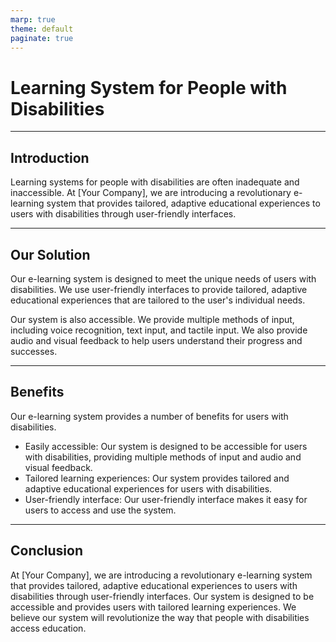 ```yaml
---
marp: true
theme: default
paginate: true
---
```

# Learning System for People with Disabilities

---
## Introduction

Learning systems for people with disabilities are often inadequate and inaccessible. At [Your Company], we are introducing a revolutionary e-learning system that provides tailored, adaptive educational experiences to users with disabilities through user-friendly interfaces.

---
## Our Solution

Our e-learning system is designed to meet the unique needs of users with disabilities. We use user-friendly interfaces to provide tailored, adaptive educational experiences that are tailored to the user's individual needs.

Our system is also accessible. We provide multiple methods of input, including voice recognition, text input, and tactile input. We also provide audio and visual feedback to help users understand their progress and successes.

---
## Benefits

Our e-learning system provides a number of benefits for users with disabilities.

- Easily accessible: Our system is designed to be accessible for users with disabilities, providing multiple methods of input and audio and visual feedback. 
- Tailored learning experiences: Our system provides tailored and adaptive educational experiences for users with disabilities. 
- User-friendly interface: Our user-friendly interface makes it easy for users to access and use the system.

---
## Conclusion

At [Your Company], we are introducing a revolutionary e-learning system that provides tailored, adaptive educational experiences to users with disabilities through user-friendly interfaces. Our system is designed to be accessible and provides users with tailored learning experiences. We believe our system will revolutionize the way that people with disabilities access education.
  
